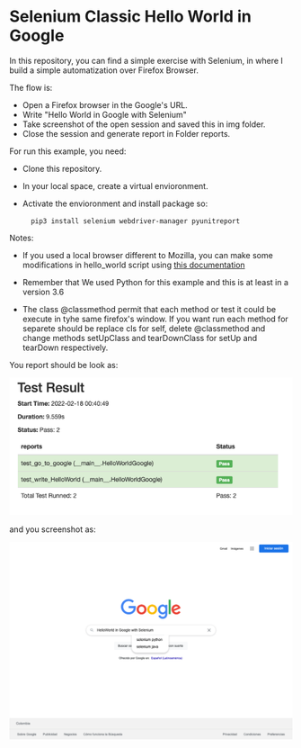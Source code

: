 # Selenium Classic Hello World in Google

In this repository, you can find a simple exercise with  Selenium, in where I build a simple automatization over Firefox Browser. 

The flow is:
- Open a Firefox browser in the Google's URL.
- Write "Hello World in Google with Selenium"
- Take screenshot of the open session and saved this in img folder.
- Close the session and generate report in Folder reports.

For run this example, you need:

- Clone this repository. 
- In your local space, create a virtual envioronment.
- Activate the envioronment and install package so:
        
        pip3 install selenium webdriver-manager pyunitreport


Notes: 
- If you used a local browser different to Mozilla, you can make some modifications in hello_world script using [this documentation](https://pypi.org/project/webdriver-manager/) 

- Remember that We used Python for this example and this is at least in a version 3.6

- The class @classmethod permit that each method or test it could be execute in tyhe same firefox's window. If you want run each method for separete should be replace cls for self, delete @classmethod and change methods setUpClass and tearDownClass for setUp and tearDown respectively. 

You report should be look as:

![Image Test](./img/test_report.png)

and you screenshot as:

![Image Test](./img/screenshot.png)
